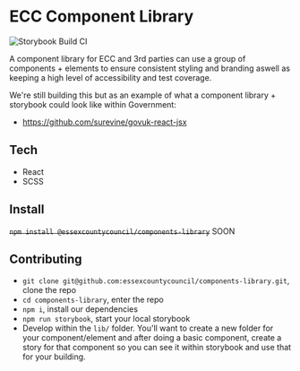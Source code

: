 # ECC Component Library

![Storybook Build CI](https://github.com/essexcountycouncil/components-library/workflows/Storybook%20Build%20CI/badge.svg)

A component library for ECC and 3rd parties can use a group of components + elements to ensure consistent styling and branding aswell as keeping a high level of accessibility and test coverage.

We're still building this but as an example of what a component library + storybook could look like within Government:

-   https://github.com/surevine/govuk-react-jsx

## Tech

-   React
-   SCSS

## Install

~~`npm install @essexcountycouncil/components-library`~~ SOON

## Contributing

-   `git clone git@github.com:essexcountycouncil/components-library.git`, clone the repo
-   `cd components-library`, enter the repo
-   `npm i`, install our dependencies
-   `npm run storybook`, start your local storybook
-   Develop within the `lib/` folder. You'll want to create a new folder for your component/element and after doing a basic component, create a story for that component so you can see it within storybook and use that for your building.
